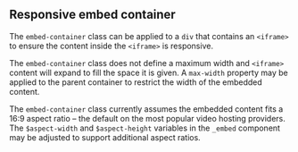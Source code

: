 ## Responsive embed container

The `embed-container` class can be applied to a `div` that contains an `<iframe>` to ensure the content inside the `<iframe>` is responsive.

The `embed-container` class does not define a maximum width and `<iframe>` content will expand to fill the space it is given. A `max-width` property may be applied to the parent container to restrict the width of the embedded content.

The `embed-container` class currently assumes the embedded content fits a 16:9 aspect ratio – the default on the most popular video hosting providers. The `$aspect-width` and `$aspect-height` variables in the `_embed` component may be adjusted to support additional aspect ratios.
